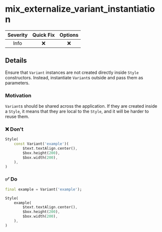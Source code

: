 # mix_externalize_variant_instantiation

| Severity | Quick Fix | Options |
|:--------:|:---------:|:-------:|
|   Info   |    ❌     |   ❌    |

## Details

Ensure that `Variant` instances are not created directly inside `Style` constructors. Instead, instantiate `Variant`s outside and pass them as parameters.

### Motivation

`Variant`s should be shared across the application. If they are created inside a `Style`, it means that they are local to the `Style`, and it will be harder to reuse them.

### ❌ Don't

```dart {2}
Style(
    const Variant('example')(
        $text.textAlign.center(),
        $box.height(200),
        $box.width(200),
    ),
)
```

### ✅ Do

```dart {1,4}
final example = Variant('example');

Style(
    example(
        $text.textAlign.center(),
        $box.height(200),
        $box.width(200),
    ),
)
```